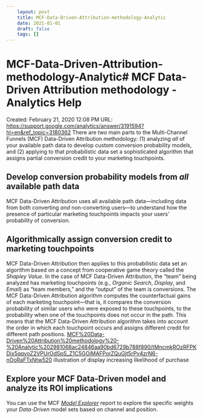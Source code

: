 ```yaml
---
 	layout: post
 	title: MCF-Data-Driven-Attribution-methodology-Analytic
 	date: 2021-01-01
 	draft: false
 	tags: []
---
```


# MCF-Data-Driven-Attribution-methodology-Analytic# MCF Data-Driven Attribution methodology - Analytics Help
Created: February 21, 2020 12:08 PM
URL: https://support.google.com/analytics/answer/3191594?hl=en&ref_topic=3180362
There are two main parts to the Multi-Channel Funnels (MCF) Data-Driven Attribution methodology: (1) analyzing *all* of your available path data to develop custom conversion probability models, and (2) applying to that probabilistic data set a sophisticated algorithm that assigns partial conversion credit to your marketing touchpoints.
## Develop conversion probability models from *all* available path data
MCF Data-Driven Attribution uses all available path data—including data from both converting *and* non-converting users—to understand how the presence of particular marketing touchpoints impacts your users’ probability of conversion.
## Algorithmically assign conversion credit to marketing touchpoints
MCF Data-Driven Attribution then applies to this probabilistic data set an algorithm based on a concept from cooperative game theory called the *Shapley Value*.
In the case of MCF Data-Driven Attribution, the “team” being analyzed has marketing touchpoints (e.g., *Organic Search*, *Display*, and *Email*) as “team members,” and the “output” of the team is conversions.
The MCF Data-Driven Attribution algorithm computes the counterfactual gains of each marketing touchpoint—that is, it compares the conversion probability of similar users who were exposed to these touchpoints, to the probability when one of the touchpoints does not occur in the path.
This means that the MCF Data-Driven Attribution algorithm takes into account the order in which each touchpoint occurs and assigns different credit for different path positions.
[MCF%20Data-Driven%20Attribution%20methodology%20-%20Analytic%202981068ac24846aa90bd6729b788f890/tMncmkROzRFPKDix5qqyoZ2VPUrOdSpS_Z1C5GOiMAFPorZQuGjt5rPv4zrN6-nOoRaFTxNtw520](MCF%20Data-Driven%20Attribution%20methodology%20-%20Analytic%202981068ac24846aa90bd6729b788f890/tMncmkROzRFPKDix5qqyoZ2VPUrOdSpS_Z1C5GOiMAFPorZQuGjt5rPv4zrN6-nOoRaFTxNtw520)
illustration of display increasing likelihood of purchase
## Explore your MCF Data-Driven model and analyze its ROI implications
You can use the MCF *[Model Explorer](https://support.google.com/analytics/answer/3264219)* report to explore the specific weights your *Data-Driven* model sets based on channel and position.
